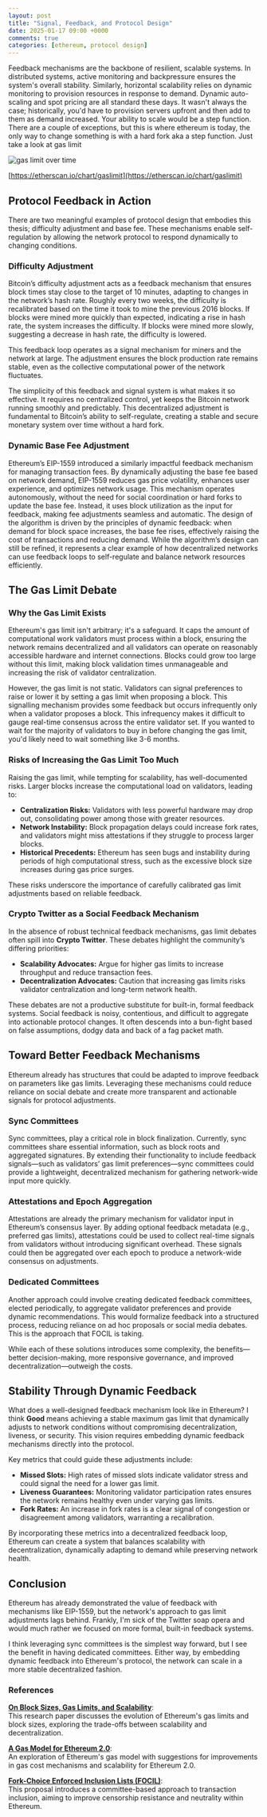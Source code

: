 ```yaml
---
layout: post
title: "Signal, Feedback, and Protocol Design"
date: 2025-01-17 09:00 +0000
comments: true
categories: [ethereum, protocol design]
---
```


Feedback mechanisms are the backbone of resilient, scalable systems. In distributed systems, active monitoring and backpressure ensures the system's overall stability. Similarly, horizontal scalability relies on dynamic monitoring to provision resources in response to demand. Dynamic auto-scaling and spot pricing are all standard these days. It wasn't always the case; historically, you'd have to provision servers upfront and then add to them as demand increased. Your ability to scale would be a step function. There are a couple of exceptions, but this is where ethereum is today, the only way to change something is with a hard fork aka a step function. Just take a look at gas limit 

![gas limit over time](assets/img/blog/signal-feedback-and-protocol-design/gas-limit.png)

[https://etherscan.io/chart/gaslimit](https://etherscan.io/chart/gaslimit)


## Protocol Feedback in Action

There are two meaningful examples of protocol design that embodies this thesis; difficulty adjustment and base fee. These mechanisms enable self-regulation by allowing the network protocol to respond dynamically to changing conditions.

### Difficulty Adjustment 

Bitcoin’s difficulty adjustment acts as a feedback mechanism that ensures block times stay close to the target of 10 minutes, adapting to changes in the network’s hash rate. Roughly every two weeks, the difficulty is recalibrated based on the time it took to mine the previous 2016 blocks. If blocks were mined more quickly than expected, indicating a rise in hash rate, the system increases the difficulty. If blocks were mined more slowly, suggesting a decrease in hash rate, the difficulty is lowered.

This feedback loop operates as a signal mechanism for miners and the network at large. The adjustment ensures the block production rate remains stable, even as the collective computational power of the network fluctuates. 

The simplicity of this feedback and signal system is what makes it so effective. It requires no centralized control, yet keeps the Bitcoin network running smoothly and predictably. This decentralized adjustment is fundamental to Bitcoin’s ability to self-regulate, creating a stable and secure monetary system over time without a hard fork.

### Dynamic Base Fee Adjustment 

Ethereum’s EIP-1559 introduced a similarly impactful feedback mechanism for managing transaction fees. By dynamically adjusting the base fee based on network demand, EIP-1559 reduces gas price volatility, enhances user experience, and optimizes network usage. This mechanism operates autonomously, without the need for social coordination or hard forks to update the base fee. Instead, it uses block utilization as the input for feedback, making fee adjustments seamless and automatic. The design of the algorithm is driven by the principles of dynamic feedback: when demand for block space increases, the base fee rises, effectively raising the cost of transactions and reducing demand. While the algorithm’s design can still be refined, it represents a clear example of how decentralized networks can use feedback loops to self-regulate and balance network resources efficiently.


## The Gas Limit Debate

### Why the Gas Limit Exists
Ethereum's gas limit isn't arbitrary; it's a safeguard. It caps the amount of computational work validators must process within a block, ensuring the network remains decentralized and all validators can operate on reasonably accessible hardware and internet connections. Blocks could grow too large without this limit, making block validation times unmanageable and increasing the risk of validator centralization.

However, the gas limit is not static. Validators can signal preferences to raise or lower it by setting a gas limit when proposing a block. This signalling mechanism provides some feedback but occurs infrequently only when a validator proposes a block. This infrequency makes it difficult to gauge real-time consensus across the entire validator set. If you wanted to wait for the majority of validators to buy in before changing the gas limit, you'd likely need to wait something like 3-6 months.

### Risks of Increasing the Gas Limit Too Much
Raising the gas limit, while tempting for scalability, has well-documented risks. Larger blocks increase the computational load on validators, leading to:  
- **Centralization Risks:** Validators with less powerful hardware may drop out, consolidating power among those with greater resources.  
- **Network Instability:** Block propagation delays could increase fork rates, and validators might miss attestations if they struggle to process larger blocks.  
- **Historical Precedents:** Ethereum has seen bugs and instability during periods of high computational stress, such as the excessive block size increases during gas price surges.

These risks underscore the importance of carefully calibrated gas limit adjustments based on reliable feedback.

### Crypto Twitter as a Social Feedback Mechanism
In the absence of robust technical feedback mechanisms, gas limit debates often spill into **Crypto Twitter**. These debates highlight the community’s differing priorities:  
- **Scalability Advocates:** Argue for higher gas limits to increase throughput and reduce transaction fees.  
- **Decentralization Advocates:** Caution that increasing gas limits risks validator centralization and long-term network health.  

These debates are not a productive substitute for built-in, formal feedback systems. Social feedback is noisy, contentious, and difficult to aggregate into actionable protocol changes. It often descends into a bun-fight based on false assumptions, dodgy data and back of a fag packet math.


## Toward Better Feedback Mechanisms

Ethereum already has structures that could be adapted to improve feedback on parameters like gas limits. Leveraging these mechanisms could reduce reliance on social debate and create more transparent and actionable signals for protocol adjustments.

### Sync Committees
Sync committees, play a critical role in block finalization. Currently, sync committees share essential information, such as block roots and aggregated signatures. By extending their functionality to include feedback signals—such as validators’ gas limit preferences—sync committees could provide a lightweight, decentralized mechanism for gathering network-wide input more quickly.

### Attestations and Epoch Aggregation
Attestations are already the primary mechanism for validator input in Ethereum’s consensus layer. By adding optional feedback metadata (e.g., preferred gas limits), attestations could be used to collect real-time signals from validators without introducing significant overhead. These signals could then be aggregated over each epoch to produce a network-wide consensus on adjustments.  

### Dedicated Committees 
Another approach could involve creating dedicated feedback committees, elected periodically, to aggregate validator preferences and provide dynamic recommendations. This would formalize feedback into a structured process, reducing reliance on ad hoc proposals or social media debates. This is the approach that FOCIL is taking.

While each of these solutions introduces some complexity, the benefits—better decision-making, more responsive governance, and improved decentralization—outweigh the costs.

## Stability Through Dynamic Feedback

What does a well-designed feedback mechanism look like in Ethereum? I think **Good** means achieving a stable maximum gas limit that dynamically adjusts to network conditions without compromising decentralization, liveness, or security. This vision requires embedding dynamic feedback mechanisms directly into the protocol.

Key metrics that could guide these adjustments include:  
- **Missed Slots:** High rates of missed slots indicate validator stress and could signal the need for a lower gas limit.  
- **Liveness Guarantees:** Monitoring validator participation rates ensures the network remains healthy even under varying gas limits.  
- **Fork Rates:** An increase in fork rates is a clear signal of congestion or disagreement among validators, warranting a recalibration.  

By incorporating these metrics into a decentralized feedback loop, Ethereum can create a system that balances scalability with decentralization, dynamically adapting to demand while preserving network health. 


## Conclusion

Ethereum has already demonstrated the value of feedback with mechanisms like EIP-1559, but the network's approach to gas limit adjustments lags behind. Frankly, I'm sick of the Twitter soap opera and would much rather we focused on more formal, built-in feedback systems.

I think leveraging sync committees is the simplest way forward, but I see the benefit in having dedicated committees. Either way, by embedding dynamic feedback into Ethereum's protocol, the network can scale in a more stable decentralized fashion.


### References

**[On Block Sizes, Gas Limits, and Scalability](https://ethresear.ch/t/on-block-sizes-gas-limits-and-scalability/18444)**:  
   This research paper discusses the evolution of Ethereum's gas limits and block sizes, exploring the trade-offs between scalability and decentralization.  
   

**[A Gas Model for Ethereum 2.0](https://ethresear.ch/t/a-gas-model-for-ethereum-2-0/19989)**:  
   An exploration of Ethereum's gas model with suggestions for improvements in gas cost mechanisms and scalability for Ethereum 2.0. 
   

**[Fork-Choice Enforced Inclusion Lists (FOCIL)](https://ethresear.ch/t/fork-choice-enforced-inclusion-lists-focil-a-simple-committee-based-inclusion-list-proposal/19870)**:  
   This proposal introduces a committee-based approach to transaction inclusion, aiming to improve censorship resistance and neutrality within Ethereum.  